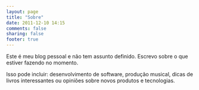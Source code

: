 ```yaml
---
layout: page
title: "Sobre"
date: 2011-12-10 14:15
comments: false
sharing: false
footer: true
---
```


Este é meu blog pessoal e não tem assunto definido. Escrevo sobre o que estiver fazendo no momento. 

Isso pode incluir: desenvolvimento de software, produção musical, dicas de livros interessantes ou opiniões sobre novos produtos e tecnologias.
